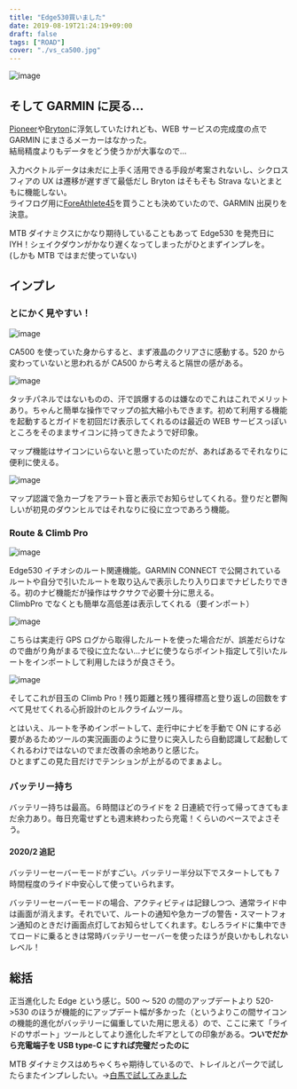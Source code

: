 ```yaml
---
title: "Edge530買いました"
date: 2019-08-19T21:24:19+09:00
draft: false
tags: ["ROAD"]
cover: "./vs_ca500.jpg"
---
```


![image](./vs_ca500.jpg)

## そして GARMIN に戻る...

[Pioneer](https://amzn.to/2Z1Co5i)や[Bryton](https://amzn.to/2YZczDe)に浮気していたけれども、WEB サービスの完成度の点で GARMIN にまさるメーカーはなかった。  
結局精度よりもデータをどう使うかが大事なので…

入力ベクトルデータは未だに上手く活用できる手段が考案されないし、シクロスフィアの UX は遷移が遅すぎて最低だし Bryton はそもそも Strava ないとまともに機能しない。  
ライフログ用に[ForeAthlete45](https://amzn.to/33GjkIG)を買うことも決めていたので、GARMIN 出戻りを決意。

MTB ダイナミクスにかなり期待していることもあって Edge530 を発売日に IYH！シェイクダウンがかなり遅くなってしまったがひとまずインプレを。  
(しかも MTB ではまだ使っていない)

## インプレ

### とにかく見やすい！

![image](./basicview.jpg)

CA500 を使っていた身からすると、まず液晶のクリアさに感動する。520 から変わっていないと思われるが CA500 から考えると隔世の感がある。

![image](./pan.jpg)

タッチパネルではないものの、汗で誤爆するのは嫌なのでこれはこれでメリットあり。ちゃんと簡単な操作でマップの拡大縮小もできます。初めて利用する機能を起動するとガイドを初回だけ表示してくれるのは最近の WEB サービスっぽいところをそのままサイコンに持ってきたようで好印象。

マップ機能はサイコンにいらないと思っていたのだが、あればあるでそれなりに便利に使える。

![image](./sharp.jpg)

マップ認識で急カーブをアラート音と表示でお知らせしてくれる。登りだと鬱陶しいが初見のダウンヒルではそれなりに役に立つであろう機能。

### Route & Climb Pro

![image](./routeguide.jpg)

Edge530 イチオシのルート関連機能。GARMIN CONNECT で公開されているルートや自分で引いたルートを取り込んで表示したり入り口までナビしたりできる。初のナビ機能だが操作はサクサクで必要十分に思える。  
ClimbPro でなくとも簡単な高低差は表示してくれる（要インポート）

![image](./confuseroute.jpg)

こちらは実走行 GPS ログから取得したルートを使った場合だが、誤差だらけなので曲がり角がまるで役に立たない…ナビに使うならポイント指定して引いたルートをインポートして利用したほうが良さそう。

![image](./climbpro.jpg)

そしてこれが目玉の Climb Pro！残り距離と残り獲得標高と登り返しの回数をすべて見せてくれる心折設計のヒルクライムツール。

とはいえ、ルートを予めインポートして、走行中にナビを手動で ON にする必要があるためツールの実況画面のように登りに突入したら自動認識して起動してくれるわけではないのでまだ改善の余地ありと感じた。  
ひとまずこの見た目だけでテンションが上がるのでまぁよし。

### バッテリー持ち

バッテリー持ちは最高。６時間ほどのライドを 2 日連続で行って帰ってきてもまだ余力あり。毎日充電せずとも週末終わったら充電！くらいのペースでよさそう。

#### 2020/2 追記

バッテリーセーバーモードがすごい。バッテリー半分以下でスタートしても 7 時間程度のライド中安心して使っていられます。

バッテリーセーバーモードの場合、アクティビティは記録しつつ、通常ライド中は画面が消えます。それでいて、ルートの通知や急カーブの警告・スマートフォン通知のときだけ画面点灯してお知らせしてくれます。むしろライドに集中できてロードに乗るときは常時バッテリーセーバーを使ったほうが良いかもしれないレベル！

## 総括

正当進化した Edge という感じ。500 ～ 520 の間のアップデートより 520->530 のほうが機能的にアップデート幅が多かった（というよりこの間サイコンの機能的進化がバッテリーに偏重していた用に思える）ので、ここに来て「ライドのサポート」ツールとしてより進化したギアとしての印象がある。**ついでだから充電端子を USB type-C にすれば完璧だったのに**

MTB ダイナミクスはめちゃくちゃ期待しているので、トレイルとパークで試したらまたインプレしたい。→[白馬で試してみました](/post/2019/11/edge530_mtbd/)

<AmazonLinkBox url="http://www.amazon.co.jp/exec/obidos/ASIN/B07TVPYCTV/gensobunya-22/ref=nosim/" />
